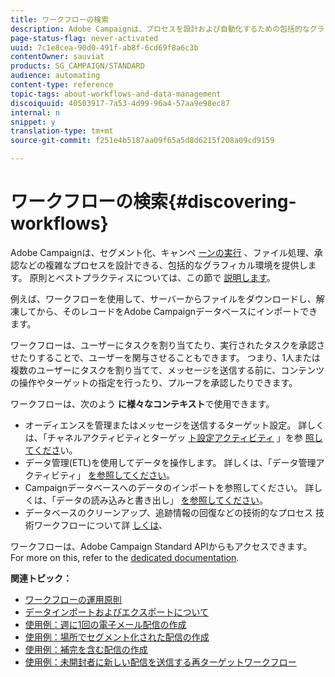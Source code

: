 ```yaml
---
title: ワークフローの検索
description: Adobe Campaignは、プロセスを設計および自動化するための包括的なグラフィカル環境を提供します。
page-status-flag: never-activated
uuid: 7c1e8cea-90d0-491f-ab8f-6cd69f8a6c3b
contentOwner: sauviat
products: SG_CAMPAIGN/STANDARD
audience: automating
content-type: reference
topic-tags: about-workflows-and-data-management
discoiquuid: 40503917-7a53-4d99-96a4-57aa9e98ec87
internal: n
snippet: y
translation-type: tm+mt
source-git-commit: f251e4b5187aa09f65a5d8d6215f208a09cd9159

---
```



# ワークフローの検索{#discovering-workflows}

Adobe Campaignは、セグメント化、キャンペ [ーンの実行](../../automating/using/workflow-interface.md)[](../../automating/using/workflow-operating-principles.md) 、ファイル処理、承認などの複雑なプロセスを設計できる、包括的なグラフィカル環境を提供します。 原則とベストプラクティスについては、この節で [説明します](../../automating/using/building-a-workflow.md)。

例えば、ワークフローを使用して、サーバーからファイルをダウンロードし、解凍してから、そのレコードをAdobe Campaignデータベースにインポートできます。

ワークフローは、ユーザーにタスクを割り当てたり、実行されたタスクを承認させたりすることで、ユーザーを関与させることもできます。 つまり、1人または複数のユーザーにタスクを割り当てて、メッセージを送信する前に、コンテンツの操作やターゲットの指定を行ったり、プルーフを承認したりできます。

ワークフローは、次のよう **に様々なコンテキスト**&#x200B;で使用できます。

* オーディエンスを管理またはメッセージを送信するターゲット設定。 詳しくは、「チャネルアクティビティとターゲッ [ト設定アクティビティ](../../automating/using/about-channel-activities.md) 」を参 [照してくださ](../../automating/using/about-targeting-activities.md)い。
* データ管理(ETL)を使用してデータを操作します。 詳しくは、「データ管理アクティビティ」 [を参照してください](../../automating/using/about-data-management-activities.md)。
* Campaignデータベースへのデータのインポートを参照してください。 詳しくは、「データの読み込みと書き出し」 [を参照してください](../../automating/using/about-data-import-and-export.md)。
* データベースのクリーンアップ、追跡情報の回復などの技術的なプロセス 技術ワークフローについて詳 [しくは](../../administration/using/technical-workflows.md)、

ワークフローは、Adobe Campaign Standard APIからもアクセスできます。 For more on this, refer to the [dedicated documentation](../../api/using/controlling-a-workflow.md).

**関連トピック：**

* [ワークフローの運用原則](../../automating/using/workflow-operating-principles.md)
* [データインポートおよびエクスポートについて](../../automating/using/about-data-import-and-export.md)
* [使用例：週に1回の電子メール配信の作成](../../automating/using/workflow-weekly-offer.md)
* [使用例：場所でセグメント化された配信の作成](../../automating/using/workflow-segmentation-location.md)
* [使用例：補完を含む配信の作成](../../automating/using/workflow-created-query-with-complement.md)
* [使用例：未開封者に新しい配信を送信する再ターゲットワークフロー](../../automating/using/workflow-cross-channel-retargeting.md)
